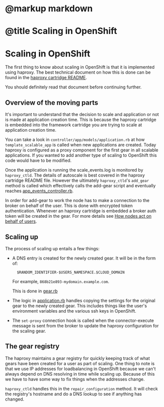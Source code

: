 # @markup markdown
# @title Scaling in OpenShift

# Scaling in OpenShift

The first thing to know about scaling in OpenShift is that it is implemented using haproxy.  The best technical document on how this is done can be found in the [haproxy cartridge README](https://github.com/openshift/origin-server/blob/master/cartridges/openshift-origin-cartridge-haproxy/README).

You should definitely read that document before continuing further.

## Overview of the moving parts

It's important to understand that the decision to scale and application or not is made at application creation time.  This is because the haproxy cartridge is embedded into the framework cartridge you are trying to scale at application creation time.

You can take a look in ```controller/app/models/application.rb``` at how ```template_scalable_app``` is called when new applications are created. Today haproxy is configured as a proxy component for the first gear in all scalable
applications.  If you wanted to add another type of scaling to OpenShift this code would have to be modified.

Once the application is running the scale_events.log is monitored by ```haproxy_ctld```.  The details of autoscale is best covered in the haproxy cartridge README file.  However the ultimately ```haproxy_ctld```'s ```add_gear``` method is called which effectively calls the add-gear script and eventually reaches [app_events_controller.rb](https://github.com/openshift/origin-server/blob/master/controller/app/controllers/app_events_controller.rb).

In order for add-gear to work the node has to make a connection to the broker on behalf of the user.  This is done with encrypted token authentication. Whenever an haproxy cartridge is embedded a broker auth token will be created in the gear.  For more details see [How nodes act on behalf of users](file.how_nodes_act_on_behalf_of_users.html).

## Scaling up

The process of scaling up entails a few things:

* A DNS entry is created for the newly created gear.  It will be in the form of:

        $RANDOM_IDENTIFIER-$USERS_NAMESPACE.$CLOUD_DOMAIN

  For example, ```868b21e893-mydomain.example.com```.
  
  This is done in [gear.rb](https://github.com/openshift/origin-server/blob/master/controller/app/models/gear.rb#L87)
  
* The logic in [application.rb](https://github.com/openshift/origin-server/blob/master/controller/app/models/application.rb) handles copying the settings for the original gear to the newly created gear.  This includes things like the user's environment variables and the various ssh keys in OpenShift.

* The ```set-proxy``` connection hook is called when the connector-execute message is sent from the broker to update the haproxy configuration for the scaling gear.

## The gear registry

The haproxy maintains a gear registry for quickly keeping track of what gears have been created for a user as part of scaling.  One thing to note is that we use IP addresses for loadbalancing in OpenShift because we can't always depend on DNS resolving in time while scaling up.  Because of this we have to have some way to fix things when the addresses change.

```haproxy_ctld``` handles this in the ```repair_configuration``` method.  It will check the registry's hostname and do a DNS lookup to see if anything has changed.